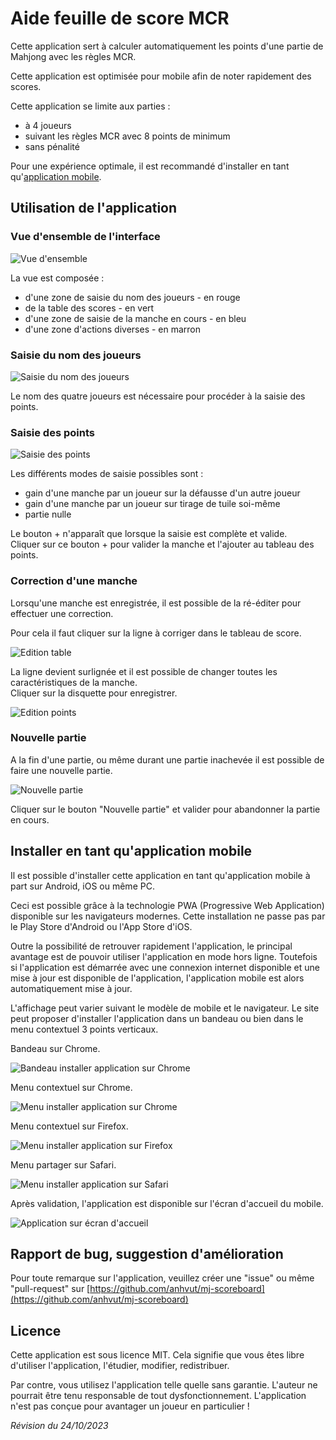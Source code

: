 # Aide feuille de score MCR

Cette application sert à calculer automatiquement les points d'une partie de Mahjong avec les règles MCR.

Cette application est optimisée pour mobile afin de noter rapidement des scores.

Cette application se limite aux parties :

- à 4 joueurs
- suivant les règles MCR avec 8 points de minimum
- sans pénalité

Pour une expérience optimale, il est recommandé d'installer en tant qu'[application mobile](#installerentantquapplicationmobile).

## Utilisation de l'application

### Vue d'ensemble de l'interface

![Vue d'ensemble](vue_ensemble_cadre.png "Vue d'ensemble de l'interface")

La vue est composée :

- d'une zone de saisie du nom des joueurs - en rouge
- de la table des scores - en vert
- d'une zone de saisie de la manche en cours - en bleu
- d'une zone d'actions diverses - en marron

### Saisie du nom des joueurs

![Saisie du nom des joueurs](saisie_joueurs.png 'Saisie du nom des joueurs')

Le nom des quatre joueurs est nécessaire pour procéder à la saisie des points.

### Saisie des points

![Saisie des points](saisie_points.png 'Saisie des points')

Les différents modes de saisie possibles sont :

- gain d'une manche par un joueur sur la défausse d'un autre joueur
- gain d'une manche par un joueur sur tirage de tuile soi-même
- partie nulle

Le bouton + n'apparaît que lorsque la saisie est complète et valide.  
Cliquer sur ce bouton + pour valider la manche et l'ajouter au tableau des points.

### Correction d'une manche

Lorsqu'une manche est enregistrée, il est possible de la ré-éditer pour effectuer une correction.

Pour cela il faut cliquer sur la ligne à corriger dans le tableau de score.

![Edition table](edit_table.png 'Edition de la table')

La ligne devient surlignée et il est possible de changer toutes les caractéristiques de la manche.  
Cliquer sur la disquette pour enregistrer.

![Edition points](edit_points.png 'Edition des points')

### Nouvelle partie

A la fin d'une partie, ou même durant une partie inachevée il est possible de faire une nouvelle partie.

![Nouvelle partie](nouvelle_partie.png 'Nouvelle partie')

Cliquer sur le bouton "Nouvelle partie" et valider pour abandonner la partie en cours.

## Installer en tant qu'application mobile

Il est possible d'installer cette application en tant qu'application mobile à part sur Android, iOS ou même PC.

Ceci est possible grâce à la technologie PWA (Progressive Web Application) disponible sur les navigateurs modernes. Cette installation ne passe pas par le Play Store d'Android ou l'App Store d'iOS.

Outre la possibilité de retrouver rapidement l'application, le principal avantage est de pouvoir utiliser l'application en mode hors ligne. Toutefois si l'application est démarrée avec une connexion internet disponible et une mise à jour est disponible de l'application, l'application mobile est alors automatiquement mise à jour.

L'affichage peut varier suivant le modèle de mobile et le navigateur. Le site peut proposer d'installer l'application dans un bandeau ou bien dans le menu contextuel 3 points verticaux.

Bandeau sur Chrome.

![Bandeau installer application sur Chrome](bandeau_install_app_chrome.png 'Bandeau installer application sur Chrome')

Menu contextuel sur Chrome.

![Menu installer application sur Chrome](menu_install_app_chrome.png 'Menu installer application sur Chrome')

Menu contextuel sur Firefox.

![Menu installer application sur Firefox](menu_install_app_firefox.png 'Menu installer application sur Firefox')

Menu partager sur Safari.

![Menu installer application sur Safari](menu_install_app_safari.png 'Menu installer application sur Safari')

Après validation, l'application est disponible sur l'écran d'accueil du mobile.

![Application sur écran d'accueil](app_ecran_accueil.jpg "Application sur écran d'accueil")

## Rapport de bug, suggestion d'amélioration

Pour toute remarque sur l'application, veuillez créer une "issue" ou même "pull-request" sur [https://github.com/anhvut/mj-scoreboard](https://github.com/anhvut/mj-scoreboard)

## Licence

Cette application est sous licence MIT. Cela signifie que vous êtes libre d'utiliser l'application, l'étudier, modifier, redistribuer.

Par contre, vous utilisez l'application telle quelle sans garantie. L'auteur ne pourrait être tenu responsable de tout dysfonctionnement.
L'application n'est pas conçue pour avantager un joueur en particulier !

_Révision du 24/10/2023_
